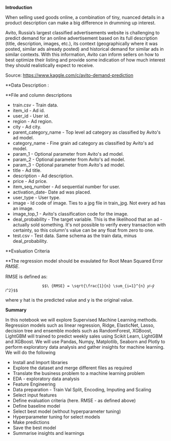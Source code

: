 
**Introduction**

When selling used goods online, a combination of tiny, nuanced details in a product description can make a big difference in drumming up interest.

Avito, Russia’s largest classified advertisements website is challenging to predict demand for an online advertisement based on its full description (title, description, images, etc.), its context (geographically where it was posted, similar ads already posted) and historical demand for similar ads in similar contexts. With this information, Avito can inform sellers on how to best optimize their listing and provide some indication of how much interest they should realistically expect to receive.

Source: https://www.kaggle.com/c/avito-demand-prediction

**Data Description :

**File and column descriptions

- train.csv - Train data.
- item_id - Ad id.
- user_id - User id.
- region - Ad region.
- city - Ad city.
- parent_category_name - Top level ad category as classified by Avito's ad model.
- category_name - Fine grain ad category as classified by Avito's ad model.
- param_1 - Optional parameter from Avito's ad model.
- param_2 - Optional parameter from Avito's ad model.
- param_3 - Optional parameter from Avito's ad model.
- title - Ad title.
- description - Ad description.
- price - Ad price.
- item_seq_number - Ad sequential number for user.
- activation_date- Date ad was placed.
- user_type - User type.
- image - Id code of image. Ties to a jpg file in train_jpg. Not every ad has an image.
- image_top_1 - Avito's classification code for the image.
- deal_probability - The target variable. This is the likelihood that an ad - actually sold something. It's not possible to verify every transaction with certainty, so this column's value can be any float from zero to one.
- test.csv - Test data. Same schema as the train data, minus deal_probability.

**Evaluation Criteria

**The regression model should be evaulated for Root Mean Squared Error 𝑅𝑀𝑆𝐸.

RMSE is defined as:

                    $$\ {RMSE} = \sqrt{\frac{1}{n} \sum_{i=1}^{n} 𝑦𝑖−𝑦̂ 𝑖^2}$$


where y hat is the predicted value and y is the original value.

**Summary**

In this notebook we will explore Supervised Machine Learning methods. Regression models such as linear regression, Ridge, ElasticNet, Lasso, decision tree and ensemble models such as RandomForest, XGBoost, LightGBM will trained to predict weekly sales using Scikit Learn, LightGBM and XGBoost. We will use Pandas, Numpy, Matplotlib, Seaborn and Plotly to perform exploratory data analysis and gather insights for machine learning. We will do the following

- Install and Import libraries
- Explore the dataset and merge different files as required
- Translate the business problem to a machine learning problem
- EDA - exploratory data analysis
- Feature Engineering
- Data preparation - Train Val Split, Encoding, Imputing and Scaling
- Select input features
- Define evaluation criteria (here. RMSE - as defined above)
- Define baseline model
- Select best model (without hyperparameter tuning)
- Hyperparameter tuning for select models
- Make predictions
- Save the best model
- Summarise insights and learnings
